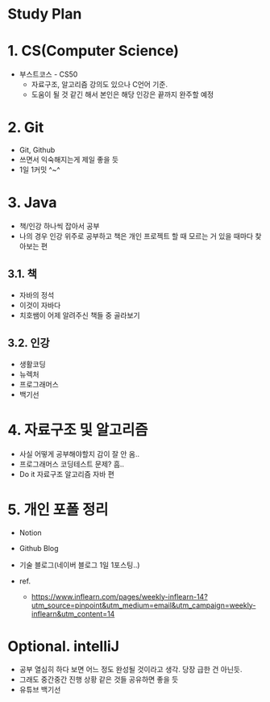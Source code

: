 # Study Plan

# 1. CS(Computer Science)
- 부스트코스 - CS50
  - 자료구조, 알고리즘 강의도 있으나 C언어 기준.
  - 도움이 될 것 같긴 해서 본인은 해당 인강은 끝까지 완주할 예정
  
# 2. Git
- Git, Github
- 쓰면서 익숙해지는게 제일 좋을 듯
- 1일 1커밋 ^~^

# 3. Java
- 책/인강 하나씩 잡아서 공부
- 나의 경우 인강 위주로 공부하고 책은 개인 프로젝트 할 때 모르는 거 있을 때마다 찾아보는 편

## 3.1. 책
- 자바의 정석
- 이것이 자바다
- 치호쌤이 어제 알려주신 책들 중 골라보기

## 3.2. 인강
- 생활코딩
- 뉴렉처
- 프로그래머스
- 백기선

# 4. 자료구조 및 알고리즘
- 사실 어떻게 공부해야할지 감이 잘 안 옴..
- 프로그래머스 코딩테스트 문제? 흠..
- Do it 자료구조 알고리즘 자바 편

# 5. 개인 포폴 정리
- Notion
- Github Blog
- 기술 블로그(네이버 블로그 1일 1포스팅..)

- ref.
  - https://www.inflearn.com/pages/weekly-inflearn-14?utm_source=pinpoint&utm_medium=email&utm_campaign=weekly-inflearn&utm_content=14

# Optional. intelliJ
- 공부 열심히 하다 보면 어느 정도 완성될 것이라고 생각. 당장 급한 건 아닌듯.
- 그래도 중간중간 진행 상황 같은 것들 공유하면 좋을 듯
- 유튜브 백기선

